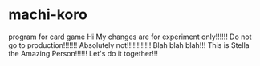   # machi-koro
program for card game
Hi 
My changes are for experiment only!!!!!! Do not go to production!!!!!!! Absolutely not!!!!!!!!!!!! Blah blah blah!!! This is Stella the Amazing Person!!!!!! Let's do it together!!!
